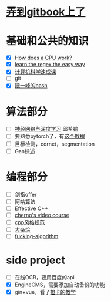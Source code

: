 # [弄到gitbook上了](https://zjyfdu.github.io/leetcode-or-more)

# 基础和公共的知识
- [x] [How does a CPU work?](https://milapneupane.com.np/2019/07/06/how-does-a-cpu-work/)
- [x] [learn the regex the easy way](https://github.com/ziishaned/learn-regex/blob/master/translations/README-cn.md)
- [x] [计算机科学速成课](https://www.bilibili.com/video/av21376839?t=201&p=21)
- [ ] git
- [x] [阮一峰的bash](https://wangdoc.com/bash/)

# 算法部分
- [ ] [神经网络与深度学习](https://nndl.github.io/nndl-book.pdf) 邱希鹏
- [ ] 要熟悉pytorch了，有[这个教程](https://mlelarge.github.io/dataflowr-web/cea_edf_inria.html)
- [ ] 目标检测，cornet，segmentation
- [ ] Gan综述

# 编程部分
- [ ] 剑指offer
- [ ] 阿哈算法
- [ ] Effective C++
- [ ] [cherno's video course](https://www.bilibili.com/video/av68697716/?p=47)
- [ ] [cpp风格规范](https://zh-google-styleguide.readthedocs.io/en/latest/contents/)
- [ ] [大杂烩](https://interview.huihut.com/#/)
- [ ] [fucking-algorithm](https://labuladong.gitbook.io/algo/)

# side project
- [ ] 在线OCR，要用百度的api
- [x] EngineCMS，需要添加自动备份的功能
- [x] gin+vue，看了[橙卡的教学](https://www.bilibili.com/video/av67032470)